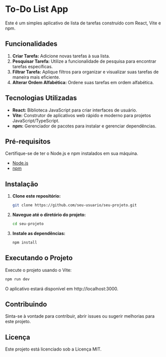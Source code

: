 # To-Do List App

Este é um simples aplicativo de lista de tarefas construído com React, Vite e npm.

## Funcionalidades

1. **Criar Tarefa:** Adicione novas tarefas à sua lista.
2. **Pesquisar Tarefa:** Utilize a funcionalidade de pesquisa para encontrar tarefas específicas.
3. **Filtrar Tarefa:** Aplique filtros para organizar e visualizar suas tarefas de maneira mais eficiente.
4. **Alterar Ordem Alfabética:** Ordene suas tarefas em ordem alfabética.

## Tecnologias Utilizadas

- **React:** Biblioteca JavaScript para criar interfaces de usuário.
- **Vite:** Construtor de aplicativos web rápido e moderno para projetos JavaScript/TypeScript.
- **npm:** Gerenciador de pacotes para instalar e gerenciar dependências.

## Pré-requisitos

Certifique-se de ter o Node.js e npm instalados em sua máquina.

- [Node.js](https://nodejs.org/)
- [npm](https://www.npmjs.com/)

## Instalação

1. **Clone este repositório:**

    ```bash
    git clone https://github.com/seu-usuario/seu-projeto.git
    ```

2. **Navegue até o diretório do projeto:**

    ```bash
    cd seu-projeto
    ```

3. **Instale as dependências:**

    ```bash
    npm install
    ```

## Executando o Projeto

Execute o projeto usando o Vite:

```bash
npm run dev
```

O aplicativo estará disponível em http://localhost:3000.

## Contribuindo
Sinta-se à vontade para contribuir, abrir issues ou sugerir melhorias para este projeto.

## Licença
Este projeto está licenciado sob a Licença MIT.

